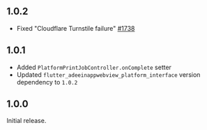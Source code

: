 ## 1.0.2

- Fixed "Cloudflare Turnstile failure" [#1738](https://github.com/javadtaghia/flutter_adeeinappwebview/issues/1738)

## 1.0.1

- Added `PlatformPrintJobController.onComplete` setter
- Updated `flutter_adeeinappwebview_platform_interface` version dependency to `1.0.2`

## 1.0.0

Initial release.
